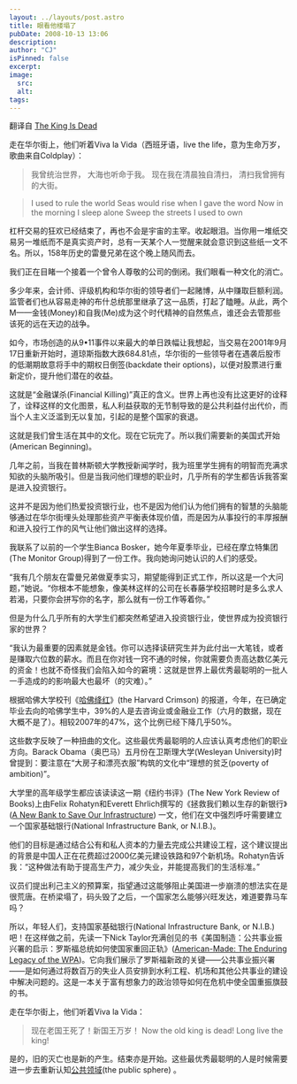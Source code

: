 ```yaml
---
layout: ../layouts/post.astro
title: 眼看他楼塌了
pubDate: 2008-10-13 13:06
description: 
author: "CJ"
isPinned: false
excerpt: 
image:
  src:
  alt:
tags: 
---
```

翻译自 <a href="http://www.nytimes.com/2008/09/18/opinion/18cohen.html">The King Is Dead</a>

走在华尔街上，他们听着Viva la Vida（西班牙语，live the life，意为生命万岁，歌曲来自Coldplay）：
>我曾统治世界，
>大海也听命于我。
>现在我在清晨独自清扫，
>清扫我曾拥有的大街。

>I used to rule the world
>Seas would rise when I gave the word
>Now in the morning I sleep alone
>Sweep the streets I used to own

杠杆交易的狂欢已经结束了，再也不会是宇宙的主宰。收起眼泪。当你用一堆纸交易另一堆纸而不是真实资产时，总有一天某个人一觉醒来就会意识到这些纸一文不名。所以，158年历史的雷曼兄弟在这个晚上随风而去。

我们正在目睹一个接着一个曾令人尊敬的公司的倒闭。我们眼看一种文化的消亡。

多少年来，会计师、评级机构和华尔街的领导者们一起赌博，从中赚取巨额利润。监管者们也从容易走神的布什总统那里继承了这一品质，打起了瞌睡。从此，两个M——金钱(Money)和自我(Me)成为这个时代精神的自然焦点，谁还会去管那些该死的远在天边的战争。

如今，市场创造的从9•11事件以来最大的单日跌幅让我想起，当交易在2001年9月17日重新开始时，道琼斯指数大跌684.81点，华尔街的一些领导者在遇袭后股市的低潮期故意将手中的期权日倒签(backdate their options)，以便对股票进行重新定价，提升他们潜在的收益。

这就是“金融谋杀(Financial Killing)”真正的含义。世界上再也没有比这更好的诠释了，诠释这样的文化图景，私人利益获取的无节制导致的是公共利益付出代价，而当个人主义泛滥到无以复加，引起的是整个国家的衰退。

这就是我们曾生活在其中的文化。现在它玩完了。所以我们需要新的美国式开始(American Beginning)。

几年之前，当我在普林斯顿大学教授新闻学时，我为班里学生拥有的明智而充满求知欲的头脑所吸引。但是当我问他们理想的职业时，几乎所有的学生都告诉我答案是进入投资银行。

这并不是因为他们热爱投资银行业，也不是因为他们认为他们拥有的智慧的头脑能够通过在华尔街埋头处理那些资产平衡表体现价值，而是因为从事投行的丰厚报酬和进入投行工作的风气让他们做出这样的选择。

我联系了以前的一个学生Bianca Bosker，她今年夏季毕业，已经在摩立特集团(The Monitor Group)得到了一份工作。我向她询问她认识的人们的感受。

“我有几个朋友在雷曼兄弟做夏季实习，期望能得到正式工作，所以这是一个大问题，”她说。“你根本不能想象，像美林这样的公司在长春藤学校招聘时是多么求人若渴，只要你会拼写你的名字，那么就有一份工作等着你。”

但是为什么几乎所有的大学生们都突然希望进入投资银行业，使世界成为投资银行家的世界？

“我认为最重要的因素就是金钱。你可以选择读研究生并为此付出一大笔钱，或者是赚取六位数的薪水。而且在你对钱一窍不通的时候，你就需要负责高达数亿美元的资金！也就不奇怪我们会陷入如今的窘境：这就是世界上最优秀最聪明的一批人一手造成的的影响最大也最坏（的灾难）。”

根据哈佛大学校刊《<a href="http://www.thecrimson.com/">哈佛绛红</a>》(the Harvard Crimson) 的报道，今年，在已确定毕业去向的哈佛学生中，39%的人是去咨询业或金融业工作（六月的数据，现在大概不是了）。相较2007年的47%，这个比例已经下降几乎50%。

这些数字反映了一种扭曲的文化。这些最优秀最聪明的人应该认真考虑他们的职业方向。Barack Obama（奥巴马）五月份在卫斯理大学(Wesleyan University)时曾提到：要注意在“大房子和漂亮衣服”构筑的文化中“理想的贫乏(poverty of ambition)”。

大学里的高年级学生都应该读读这一期《纽约书评》(The New York Review of Books)上由Felix Rohatyn和Everett Ehrlich撰写的《拯救我们赖以生存的新银行》(<a href="http://www.nybooks.com/articles/21873">A New Bank to Save Our Infrastructure</a>) 一文，他们在文中强烈呼吁需要建立一个国家基础银行(National Infrastructure Bank, or N.I.B.)。

他们的目标是通过结合公有和私人资本的力量去完成公共建设工程，这个建议提出的背景是中国人正在花费超过2000亿美元建设铁路和97个新机场。Rohatyn告诉我：“这种做法有助于提高生产力，减少失业，并能提高我们的生活标准。”

议员们提出利己主义的预算案，指望通过这能够阻止美国进一步崩溃的想法实在是很荒唐。在桥梁塌了，码头毁了之后，一个国家怎么能够兴旺发达，难道要靠马车吗？

所以，年轻人们，支持国家基础银行(National Infrastructure Bank, or N.I.B.)吧！在这样做之前，先读一下Nick Taylor充满创见的书《美国制造：公共事业振兴署的启示：罗斯福总统如何使国家重回正轨》(<a href="http://www.amazon.com/American-Made-Enduring-Legacy-When-Nation/dp/0553802356">American-Made: The Enduring Legacy of the WPA</a>)。它向我们展示了罗斯福新政的关键——公共事业振兴署——是如何通过将数百万的失业人员安排到水利工程、机场和其他公共事业的建设中解决问题的。这是一本关于富有想象力的政治领导如何在危机中使全国重振旗鼓的书。

走在华尔街上，他们听着Viva la Vida：
<blockquote>现在老国王死了！新国王万岁！
Now the old king is dead! Long live the king!</blockquote>
是的，旧的灭亡也是新的产生。结束亦是开始。这些最优秀最聪明的人是时候需要进一步去重新认知<a href="http://zh.wikipedia.org/wiki/%E5%85%AC%E5%85%B1%E9%A2%86%E5%9F%9F">公共领域</a>(the public sphere) 。
